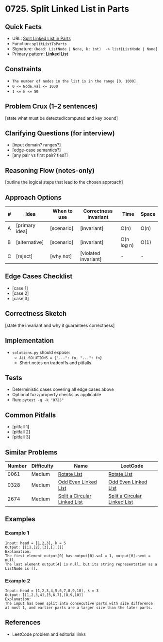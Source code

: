 # 0725. Split Linked List in Parts

## Quick Facts

- URL: [Split Linked List in Parts](https://leetcode.com/problems/split-linked-list-in-parts/)
- Function: `splitListToParts`
- Signature: `(head: ListNode | None, k: int)  -> list[ListNode | None]`
- Primary pattern: **Linked List**

## Constraints

- `The number of nodes in the list is in the range [0, 1000].`
- `0 <= Node.val <= 1000`
- `1 <= k <= 50`

## Problem Crux (1–2 sentences)

[state what must be detected/computed and key bound]

## Clarifying Questions (for interview)

- [input domain? ranges?]
- [edge-case semantics?]
- [any pair vs first pair? ties?]

## Reasoning Flow (notes-only)

[outline the logical steps that lead to the chosen approach]

## Approach Options

| # | Idea | When to use | Correctness invariant | Time | Space |
|---|------|-------------|-----------------------|------|-------|
| A | [primary idea] | [scenario] | [invariant] | O(n) | O(n) |
| B | [alternative] | [scenario] | [invariant] | O(n log n) | O(1) |
| C | [reject] | [why not] | [violated invariant] | - | - |

## Edge Cases Checklist

- [case 1]
- [case 2]
- [case 3]

## Correctness Sketch

[state the invariant and why it guarantees correctness]

## Implementation

- `solutions.py` should expose:
  - `ALL_SOLUTIONS = {"...": fn, "...": fn}`
  - Short notes on tradeoffs and pitfalls.

## Tests

- Deterministic cases covering all edge cases above
- Optional fuzz/property checks as applicable
- Run: `pytest -q -k "0725"`

## Common Pitfalls

- [pitfall 1]
- [pitfall 2]
- [pitfall 3]

## Similar Problems

| Number | Difficulty | Name | LeetCode |
|---|---|---|---|
| 0061 | Medium | [Rotate List](../0061-rotate-list/readme.md) | [Rotate List](https://leetcode.com/problems/rotate-list/) |
| 0328 | Medium | [Odd Even Linked List](../0328-odd-even-linked-list/readme.md) | [Odd Even Linked List](https://leetcode.com/problems/odd-even-linked-list/) |
| 2674 | Medium | [Split a Circular Linked List](../2674-split-a-circular-linked-list/readme.md) | [Split a Circular Linked List](https://leetcode.com/problems/split-a-circular-linked-list/) |

## Examples

### Example 1

```text
Input: head = [1,2,3], k = 5
Output: [[1],[2],[3],[],[]]
Explanation:
The first element output[0] has output[0].val = 1, output[0].next = null.
The last element output[4] is null, but its string representation as a ListNode is [].
```

### Example 2

```text
Input: head = [1,2,3,4,5,6,7,8,9,10], k = 3
Output: [[1,2,3,4],[5,6,7],[8,9,10]]
Explanation:
The input has been split into consecutive parts with size difference at most 1, and earlier parts are a larger size than the later parts.
```

## References

- LeetCode problem and editorial links
